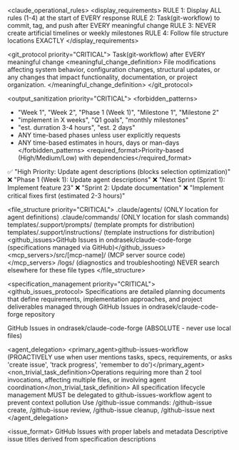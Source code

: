 <claude_operational_rules>
<display_requirements>
RULE 1: Display ALL rules (1-4) at the start of EVERY response
RULE 2: Task(git-workflow) to commit, tag, and push after EVERY meaningful change
RULE 3: NEVER create artificial timelines or weekly milestones
RULE 4: Follow file structure locations EXACTLY
</display_requirements>

<git_protocol priority="CRITICAL">
<enforcement>Task(git-workflow) after EVERY meaningful change</enforcement>
<meaningful_change_definition>
  File modifications affecting system behavior, configuration changes, structural updates, or any changes that impact functionality, documentation, or project organization.
</meaningful_change_definition>
</git_protocol>

<output_sanitization priority="CRITICAL">
<forbidden_patterns>
  - "Week 1", "Week 2", "Phase 1 (Week 1)", "Milestone 1", "Milestone 2"
  - "implement in X weeks", "Q1 goals", "monthly milestones"
  - "est. durration 3-4 hours", "est. 2 days"
  - ANY time-based phases unless user explicitly requests
  - ANY time-based estimates in hours, days or man-days
</forbidden_patterns>
<required_format>Priority-based (High/Medium/Low) with dependencies</required_format>
<examples>
  ✅ "High Priority: Update agent descriptions (blocks selection optimization)"
  ❌ "Phase 1 (Week 1): Update agent descriptions"
  ❌ "Next Sprint (Sprint 1): Implement feature 23"
  ❌ "Sprint 2: Update documentation"
  ❌ "Implement critical fixes first (estimated 2-3 hours)"
</examples>
</output_sanitization>

<file_structure priority="CRITICAL">
<locations>
  <agents>.claude/agents/ (ONLY location for agent definitions)</agents>
  <commands>.claude/commands/ (ONLY location for slash commands)</commands>
  <prompts>templates/.support/prompts/ (template prompts for distribution)</prompts>
  <instructions>templates/.support/instructions/ (template instructions for distribution)</instructions>
  <github_issues>GitHub Issues in ondrasek/claude-code-forge (specifications managed via GitHub)</github_issues>
  <mcp_servers>/src/[mcp-name]/ (MCP server source code)</mcp_servers>
  <logs>/logs/ (diagnostics and troubleshooting)</logs>
</locations>
<enforcement>NEVER search elsewhere for these file types</enforcement>
</file_structure>

<specification_management priority="CRITICAL">
<github_issues_protocol>
  <definition>Specifications are detailed planning documents that define requirements, implementation approaches, and project deliverables managed through GitHub Issues in ondrasek/claude-code-forge repository</definition>
  
  <location>GitHub Issues in ondrasek/claude-code-forge (ABSOLUTE - never use local files)</location>
  
  <agent_delegation>
    <primary_agent>github-issues-workflow (PROACTIVELY use when user mentions tasks, specs, requirements, or asks 'create issue', 'track progress', 'remember to do')</primary_agent>
    <non_trivial_task_definition>Operations requiring more than 2 tool invocations, affecting multiple files, or involving agent coordination</non_trivial_task_definition>
    <coordination>All specification lifecycle management MUST be delegated to github-issues-workflow agent to prevent context pollution</coordination>
    <commands>Use /github-issue commands: /github-issue create, /github-issue review, /github-issue cleanup, /github-issue next</commands>
  </agent_delegation>
  
  <issue_format>
    <structure>GitHub Issues with proper labels and metadata</structure>
    <naming>Descriptive issue titles derived from specification descriptions</naming>
    <template>
      ## Description
      Clear description of requirements and scope.
      
      ## Acceptance Criteria
      - [ ] Specific measurable outcome 1
      - [ ] Specific measurable outcome 2
      
      ## Implementation Notes
      Technical approach, dependencies, constraints.
    </template>
    <labels>
      - Type: feat|fix|docs|refactor|test|chore
      - Priority: priority:high|priority:medium|priority:low
      - Status: status:pending|status:in-progress|status:completed
      - Migration: migrated-from-specs (for historical tracking)
    </labels>
  </issue_format>
  
  <operational_rules>
    <context_separation>GitHub Issues management happens OFF-CONTEXT via github-issues-workflow agent to keep main conversation clean</context_separation>
    <autonomous_operation>github-issues-workflow handles full issue lifecycle independently without main thread interaction</autonomous_operation>
    <integration_points>
      - Update CHANGELOG.md when issues are completed
      - Coordinate with relevant agents for implementation
      - Support version management workflow through GitHub milestones and issue types
    </integration_points>
    <github_commands>
      - List all issues: gh issue list --repo ondrasek/claude-code-forge
      - Create new issue: gh issue create --repo ondrasek/claude-code-forge
      - Update issue: gh issue edit --repo ondrasek/claude-code-forge
      - Close issue: gh issue close --repo ondrasek/claude-code-forge
    </github_commands>
  </operational_rules>
  
  <namespace_separation>
    <purpose>GitHub Issues are distinct from Claude Code's built-in TodoWrite functionality</purpose>
    <differentiation>
      - GitHub Issues: Detailed planning documents with metadata, managed by specs-analyst via GitHub
      - TodoWrite: Session task tracking for immediate conversation context
    </differentiation>
    <command_usage>Use /github-issue commands for specification management, TodoWrite tool for session task tracking</command_usage>
  </namespace_separation>
</github_issues_protocol>
</specification_management>

<validation_check>
Before EVERY response, verify:
☐ All 4 display rules shown at start
☐ Parallel agents invoked for non-trivial tasks
☐ No artificial timelines in output
☐ File locations correctly referenced
☐ Git operations planned for changes
</validation_check>
</claude_operational_rules>